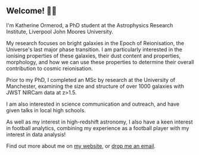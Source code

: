 ## Welcome! 👋🔭

I'm Katherine Ormerod, a PhD student at the Astrophysics Research Institute, Liverpool John Moores University. 

My research focuses on bright galaxies in the Epoch of Reionisation, the Universe's last major phase transition. I am particularly interested in the ionising properties of these galaxies, their dust content and properties, morphology, and how we can use these properties to determine their overall contribution to cosmic reionisation. 

Prior to my PhD, I completed an MSc by research at the University of Manchester, examining the size and structure of over 1000 galaxies with JWST NIRCam data at z>1.5. 

I am also interested in science communication and outreach, and have given talks in local high schools. 

As well as my interest in high-redshift astronomy, I also have a keen interest in football analytics, combining my experience as a football player with my interest in data analysis! 

Find out more about me on [my website](k-ormerod.github.io), or [drop me an email](mailto:arikorme@ljmu.ac.uk).
